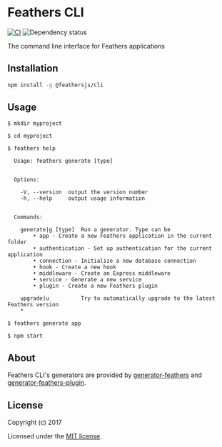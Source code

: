 # Feathers CLI

[![CI](https://github.com/feathersjs/cli/workflows/CI/badge.svg)](https://github.com/feathersjs/cli/actions?query=workflow%3ACI) ![Dependency status](https://david-dm.org/feathersjs/cli.svg)

The command line interface for Feathers applications

## Installation

```bash
npm install -g @feathersjs/cli
```

## Usage

```
$ mkdir myproject

$ cd myproject

$ feathers help

  Usage: feathers generate [type]


  Options:

    -V, --version  output the version number
    -h, --help     output usage information


  Commands:

    generate|g [type]  Run a generator. Type can be
    	• app - Create a new Feathers application in the current folder
    	• authentication - Set up authentication for the current application
    	• connection - Initialize a new database connection
    	• hook - Create a new hook
    	• middleware - Create an Express middleware
    	• service - Generate a new service
    	• plugin - Create a new Feathers plugin

    upgrade|u          Try to automatically upgrade to the latest Feathers version
    *

$ feathers generate app

$ npm start
```

## About

Feathers CLI's generators are provided by [generator-feathers](https://github.com/feathersjs/generator-feathers) and [generator-feathers-plugin](https://github.com/feathersjs/generator-feathers-plugin).

## License

Copyright (c) 2017

Licensed under the [MIT license](LICENSE).
